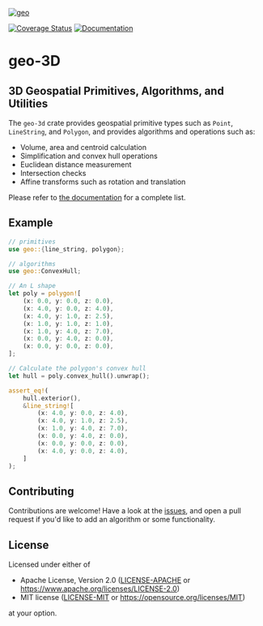 [![geo](https://avatars1.githubusercontent.com/u/10320338?v=4&s=50)](https://github.com/TimTheBig/geo-3d)

<!-- todo update -->
[![Coverage Status](https://img.shields.io/coverallsCoverage/github/georust/geo.svg)](https://coveralls.io/github/georust/geo?branch=trying)
[![Documentation](https://img.shields.io/docsrs/geo-3d/latest.svg)](https://docs.rs/geo-3d)

# geo-3D

## 3D Geospatial Primitives, Algorithms, and Utilities

The `geo-3d` crate provides geospatial primitive types such as `Point`, `LineString`, and `Polygon`, and provides algorithms and operations such as:
- Volume, area and centroid calculation
- Simplification and convex hull operations
- Euclidean distance measurement
- Intersection checks
- Affine transforms such as rotation and translation

Please refer to [the documentation](https://docs.rs/geo-3d) for a complete list.

## Example

<!-- todo update -->
```rust
// primitives
use geo::{line_string, polygon};

// algorithms
use geo::ConvexHull;

// An L shape
let poly = polygon![
    (x: 0.0, y: 0.0, z: 0.0),
    (x: 4.0, y: 0.0, z: 4.0),
    (x: 4.0, y: 1.0, z: 2.5),
    (x: 1.0, y: 1.0, z: 1.0),
    (x: 1.0, y: 4.0, z: 7.0),
    (x: 0.0, y: 4.0, z: 0.0),
    (x: 0.0, y: 0.0, z: 0.0),
];

// Calculate the polygon's convex hull
let hull = poly.convex_hull().unwrap();

assert_eq!(
    hull.exterior(),
    &line_string![
        (x: 4.0, y: 0.0, z: 4.0),
        (x: 4.0, y: 1.0, z: 2.5),
        (x: 1.0, y: 4.0, z: 7.0),
        (x: 0.0, y: 4.0, z: 0.0),
        (x: 0.0, y: 0.0, z: 0.0),
        (x: 4.0, y: 0.0, z: 4.0),
    ]
);
```

## Contributing

Contributions are welcome! Have a look at the [issues](https://github.com/TimTheBig/geo-3d/issues), and open a pull request if you'd like to add an algorithm or some functionality.

## License

Licensed under either of

 * Apache License, Version 2.0 ([LICENSE-APACHE](LICENSE-APACHE) or https://www.apache.org/licenses/LICENSE-2.0)
 * MIT license ([LICENSE-MIT](LICENSE-MIT) or https://opensource.org/licenses/MIT)

at your option.
